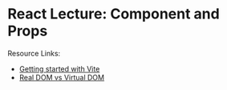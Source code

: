 # React Lecture: Component and Props

Resource Links: 
* [Getting started with Vite](https://vitejs.dev/guide/)
* [Real DOM vs Virtual DOM](https://medium.com/@itsanuragjoshi/mastering-react-understanding-real-dom-vs-virtual-dom-and-the-dom-update-process-78a233454ff8#:~:text=Real%20DOM%20vs%20Virtual%20DOM%3A%20A%20Side%2Dby%2DSide%20Comparison&text=Real%2FActual%2FBrowser%20DOM%3A,web%20page's%20structure%20in%20memory.)